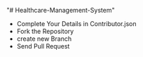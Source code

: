 "# Healthcare-Management-System" 

<ul>
  <li>Complete Your Details in Contributor.json </li>
  <li>Fork the Repository</li>
  <li> create new Branch </li>
  <li> Send Pull Request</li>
</ul>
  
